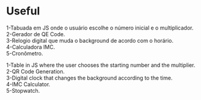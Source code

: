 # Useful

1-Tabuada em JS onde o usuário escolhe o número inicial e o multiplicador. <br>
2-Gerador de QE Code. <br>
3-Relogio digital que muda o background de acordo com o horário. <br>
4-Calculadora IMC. <br>
5-Cronômetro. <br>

1-Table in JS where the user chooses the starting number and the multiplier. <br>
2-QR Code Generation. <br>
3-Digital clock that changes the background according to the time. <br>
4-IMC Calculator. <br>
5-Stopwatch. <br> 



